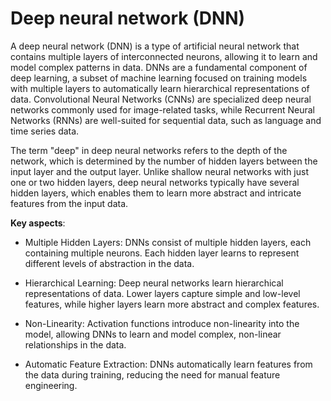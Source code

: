 # Deep neural network (DNN)

A deep neural network (DNN) is a type of artificial neural network that contains multiple layers of interconnected neurons, allowing it to learn and model complex patterns in data. DNNs are a fundamental component of deep learning, a subset of machine learning focused on training models with multiple layers to automatically learn hierarchical representations of data. Convolutional Neural Networks (CNNs) are specialized deep neural networks commonly used for image-related tasks, while Recurrent Neural Networks (RNNs) are well-suited for sequential data, such as language and time series data.

The term "deep" in deep neural networks refers to the depth of the network, which is determined by the number of hidden layers between the input layer and the output layer. Unlike shallow neural networks with just one or two hidden layers, deep neural networks typically have several hidden layers, which enables them to learn more abstract and intricate features from the input data.

**Key aspects**:

* Multiple Hidden Layers: DNNs consist of multiple hidden layers, each containing multiple neurons. Each hidden layer learns to represent different levels of abstraction in the data.

* Hierarchical Learning: Deep neural networks learn hierarchical representations of data. Lower layers capture simple and low-level features, while higher layers learn more abstract and complex features.

* Non-Linearity: Activation functions introduce non-linearity into the model, allowing DNNs to learn and model complex, non-linear relationships in the data.

* Automatic Feature Extraction: DNNs automatically learn features from the data during training, reducing the need for manual feature engineering.
